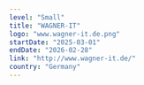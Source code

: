 ```yaml
---
level: "Small"
title: "WAGNER-IT"
logo: "www.wagner-it.de.png"
startDate: "2025-03-01"
endDate: "2026-02-28"
link: "http://www.wagner-it.de/"
country: "Germany"
---
```

